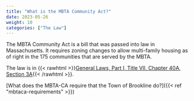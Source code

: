 ```yaml
---
title: "What is the MBTA Community Act?"
date: 2023-05-26
weight: 10
categories: ["The Law"]
---
```

The MBTA Community Act is a bill that was passed into law in Massachusetts. It requires zoning changes to allow multi-family housing as of right in the 175 communities that are served by the MBTA.

The law is in {{< rawhtml >}}<a href="https://malegislature.gov/Laws/GeneralLaws/PartI/TitleVII/Chapter40A/Section3A" target="_new">General Laws, Part I, Title VII, Chapter 40A, Section 3A</a>{{< /rawhtml >}}. 

[What does the MBTA-CA require that the Town of Brookline do?]({{< ref "mbtaca-requirements" >}})
